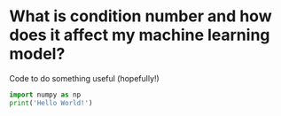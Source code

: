 # What is condition number and how does it affect my machine learning model?


Code to do something useful (hopefully!)
```python 3
import numpy as np
print('Hello World!')
```